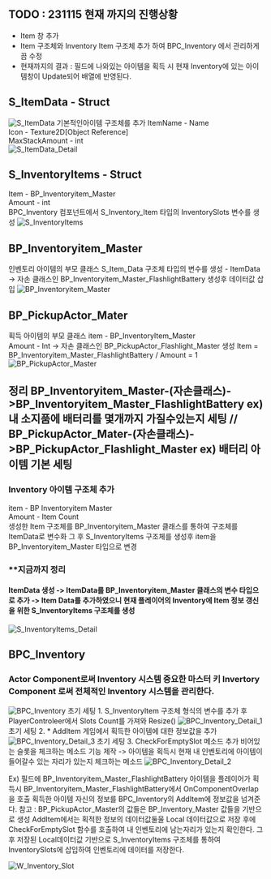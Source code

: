 ## TODO : 231115 현재 까지의 진행상황
- Item 창 추가
- Item 구조체와 Inventory Item 구조체 추가 하여 BPC_Inventory 에서 관리하게끔 수정
- 현재까지의 결과 : 필드에 나와있는 아이템을 획득 시 현재 Inventory에 있는 아이템창이 Update되어 배열에 반영된다.

## S_ItemData - Struct
![S_ItemData](https://github.com/showhohxc/Unreal-Portfolio/assets/98040028/60d963a8-fe70-4a1d-b688-2676b64bd8fa)
기본적인아이템 구조체를 추가
ItemName - Name   
Icon - Texture2D[Object Reference]   
MaxStackAmount - int    
![S_ItemData_Detail](https://github.com/showhohxc/Unreal-Portfolio/assets/98040028/0cd3d586-8c55-4f7b-93b5-16b6be2047b8)

## S_InventoryItems - Struct
Item - BP_Inventoryitem_Master   
Amount - int   
BPC_Inventory 컴포넌트에서 S_Inventory_Item 타입의 InventorySlots 변수를 생성
![S_InventoryItems](https://github.com/showhohxc/Unreal-Portfolio/assets/98040028/de27c4fd-0563-4fa4-9c5c-29015f85a96a)

## BP_Inventoryitem_Master
인벤토리 아이템의 부모 클래스
S_Item_Data 구조체 타입의 변수를 생성 - ItemData
-> 자손 클래스인 BP_Inventoryitem_Master_FlashlightBattery 생성후 데이터값 삽입
![BP_Inventoryitem_Master](https://github.com/showhohxc/Unreal-Portfolio/assets/98040028/21dbe97f-1fa5-4915-83a6-17330b82311d)

## BP_PickupActor_Mater
획득 아이템의 부모 클래스 
item - BP_InventoryItem_Master  
Amount - Int
-> 자손 클래스인 BP_PickupActor_Flashlight_Master 생성 Item = BP_Inventoryitem_Master_FlashlightBattery / Amount = 1
![BP_PickupActor_Master](https://github.com/showhohxc/Unreal-Portfolio/assets/98040028/7d16c10d-23bf-43f1-b917-79585e316137)

## 정리 BP_Inventoryitem_Master-(자손클래스)->BP_Inventoryitem_Master_FlashlightBattery ex) 내 소지품에 배터리를 몇개까지 가질수있는지 세팅 // BP_PickupActor_Mater-(자손클래스)->BP_PickupActor_Flashlight_Master ex) 배터리 아이템 기본 세팅

### Inventory 아이템 구조체 추가
item - BP Inventoryitem Master   
Amount - Item Count   
생성한 Item 구조체를 BP_Inventoryitem_Master 클래스를 통하여 구조체를 ItemData로 변수화 그 후 S_InventoryItems 구조체를 생성후 item을 BP_Inventoryitem_Master 타입으로 변경   
### **지금까지 정리 
#### ItemData 생성 -> ItemData를 BP_Inventoryitem_Master 클래스의 변수 타입으로 추가 -> Item Data를 추가하였으니 현재 플레이어의 Inventory에 Item 정보 갱신을 위한 S_InventoryItems 구조체를 생성
![S_InventoryItems_Detail](https://github.com/showhohxc/Unreal-Portfolio/assets/98040028/1ba6ef04-d162-4742-9a5f-4e1883c741d9)

## BPC_Inventory
### Actor Component로써 Inventory 시스템 중요한 마스터 키 Invertory Component 로써 전체적인 Inventory 시스템을 관리한다.
![BPC_Inventory](https://github.com/showhohxc/Unreal-Portfolio/assets/98040028/d505a117-dbc8-4d48-aeb8-c41815ec4d0a)
초기 세팅 1. S_InventoryItem 구조체 형식의 변수를 추가 후 PlayerControleer에서 Slots Count를 가져와 Resize()
![BPC_Inventory_Detail_1](https://github.com/showhohxc/Unreal-Portfolio/assets/98040028/b0361501-7520-4599-a6e5-0c94eb777ced)
초기 세팅 2. * AddItem
게임에서 획득한 아이템에 대한 정보값을 추가
![BPC_Inventory_Detail_3](https://github.com/showhohxc/Unreal-Portfolio/assets/98040028/95b3dafe-01f6-492c-8564-0bb420c1b091)
초기 세팅 3. CheckForEmptySlot 메소드 추가 비어있는 슬롯을 체크하는 메소드 기능 제작
-> 아이템을 획득시 현재 내 인벤토리에 아이템이 들어갈수 있는 자리가 있는지 체크하는 메소드
![BPC_Inventory_Detail_2](https://github.com/showhohxc/Unreal-Portfolio/assets/98040028/df641066-f196-4363-a011-ee0eeee84af3)

Ex) 필드에 BP_Inventoryitem_Master_FlashlightBattery 아이템을 플레이어가 획득시 BP_Inventoryitem_Master_FlashlightBattery에서 OnComponentOverlap을 호출 획득한 아이템 자신의 정보를 BPC_Inventory의 AddItem에 정보값을 넘겨준다.
참고 : BP_PickupActor_Master의 값들은 BP_Inventory_Master 값들을 기반으로 생성
AddItem에서는 획적한 정보의 데이터값둘울 Local 데이터값으로 저장 후에 CheckForEmptySlot 함수를 호출하여 내 인벤토리에 남는자리가 있는지 확인한다. 그 후 저장된 Local데이터값 기반으로 S_InventoryItems 구조체를 통하여 InventorySlots에 삽입하여 인벤토리에 데이터를 저장한다.

![W_Inventory_Slot](https://github.com/showhohxc/Unreal-Portfolio/assets/98040028/7c9334ed-6ee5-43f5-8348-45b70234670e)



